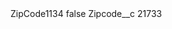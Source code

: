 <?xml version="1.0" encoding="UTF-8"?>
<CustomMetadata xmlns="http://soap.sforce.com/2006/04/metadata" xmlns:xsi="http://www.w3.org/2001/XMLSchema-instance" xmlns:xsd="http://www.w3.org/2001/XMLSchema">
    <label>ZipCode1134</label>
    <protected>false</protected>
    <values>
        <field>Zipcode__c</field>
        <value xsi:type="xsd:string">21733</value>
    </values>
</CustomMetadata>
